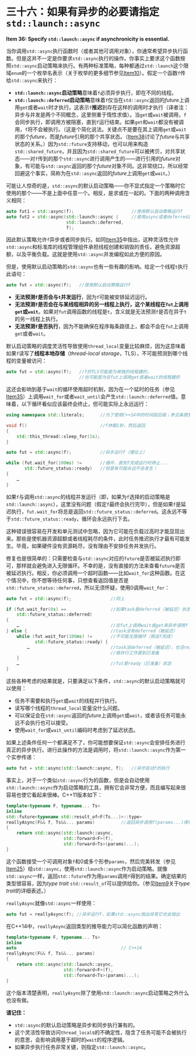 # 三十六：如果有异步的必要请指定`std::launch::async`

**Item 36: Specify `std::launch::async` if asynchronicity is essential.**

当你调用`std::async`执行函数时（或者其他可调用对象），你通常希望异步执行函数。但是这并不一定是你要求`std::async`执行的操作。你事实上要求这个函数按照`std::async`启动策略来执行。有两种标准策略，每种都通过`std::launch`这个限域`enum`的一个枚举名表示（关于枚举的更多细节参见[Item10](3.MovingToModernCpp/item10.md)）。假定一个函数`f`传给`std::async`来执行：

- **`std::launch::async`启动策略**意味着`f`必须异步执行，即在不同的线程。
- **`std::launch::deferred`启动策略**意味着`f`仅当在`std::async`返回的*future*上调用`get`或者`wait`时才执行。这表示`f`**推迟**到存在这样的调用时才执行（译者注：异步与并发是两个不同概念，这里侧重于惰性求值）。当`get`或`wait`被调用，`f`会同步执行，即调用方被阻塞，直到`f`运行结束。如果`get`和`wait`都没有被调用，`f`将不会被执行。（这是个简化说法。关键点不是要在其上调用`get`或`wait`的那个*future*，而是*future*引用的那个共享状态。（[Item38](7.TheConcurrencyAPI/item38.md)讨论了*future*与共享状态的关系。）因为`std::future`支持移动，也可以用来构造`std::shared_future`，并且因为`std::shared_future`可以被拷贝，对共享状态——对`f`传到的那个`std::async`进行调用产生的——进行引用的*future*对象，有可能与`std::async`返回的那个*future*对象不同。这非常绕口，所以经常回避这个事实，简称为在`std::async`返回的*future*上调用`get`或`wait`。）

可能让人惊奇的是，`std::async`的默认启动策略——你不显式指定一个策略时它使用的那个——不是上面中任意一个。相反，是求或在一起的。下面的两种调用含义相同：

```cpp
auto fut1 = std::async(f);                      //使用默认启动策略运行f
auto fut2 = std::async(std::launch::async |     //使用async或者deferred运行f
                       std::launch::deferred,
                       f);
```

因此默认策略允许`f`异步或者同步执行。如同[Item35](7.TheConcurrencyAPI/Item35.md)中指出，这种灵活性允许`std::async`和标准库的线程管理组件承担线程创建和销毁的责任，避免资源超额，以及平衡负载。这就是使用`std::async`并发编程如此方便的原因。

但是，使用默认启动策略的`std::async`也有一些有趣的影响。给定一个线程`t`执行此语句：

```cpp
auto fut = std::async(f);   //使用默认启动策略运行f
```

- **无法预测`f`是否会与`t`并发运行**，因为`f`可能被安排延迟运行。
- **无法预测`f`是否会在与某线程相异的另一线程上执行，这个某线程在`fut`上调用`get`或`wait`**。如果对`fut`调用函数的线程是`t`，含义就是无法预测`f`是否在异于`t`的另一线程上执行。
- **无法预测`f`是否执行**，因为不能确保在程序每条路径上，都会不会在`fut`上调用`get`或者`wait`。

默认启动策略的调度灵活性导致使用`thread_local`变量比较麻烦，因为这意味着如果`f`读写了**线程本地存储**（*thread-local storage*，TLS），不可能预测到哪个线程的变量被访问：

```cpp
auto fut = std::async(f);   //f的TLS可能是为单独的线程建的，
                            //也可能是为在fut上调用get或者wait的线程建的
```

这还会影响到基于`wait`的循环使用超时机制，因为在一个延时的任务（参见[Item35](7.TheConcurrencyAPI/Item35.md)）上调用`wait_for`或者`wait_until`会产生`std::launch::deferred`值。意味着，以下循环看似应该最终会终止，但可能实际上永远运行：

```cpp
using namespace std::literals;      //为了使用C++14中的时间段后缀；参见条款34

void f()                            //f休眠1秒，然后返回
{
    std::this_thread::sleep_for(1s);
}

auto fut = std::async(f);           //异步运行f（理论上）

while (fut.wait_for(100ms) !=       //循环，直到f完成运行时停止...
       std::future_status::ready)   //但是有可能永远不会发生！
{
    …
}
```

如果`f`与调用`std::async`的线程并发运行（即，如果为`f`选择的启动策略是`std::launch::async`），这里没有问题（假定`f`最终会执行完毕），但是如果`f`是延迟执行，`fut.wait_for`将总是返回`std::future_status::deferred`。这永远不等于`std::future_status::ready`，循环会永远执行下去。

这种错误很容易在开发和单元测试中忽略，因为它可能在负载过高时才能显现出来。那些是使机器资源超额或者线程耗尽的条件，此时任务推迟执行才最有可能发生。毕竟，如果硬件没有资源耗尽，没有理由不安排任务并发执行。

修复也是很简单的：只需要检查与`std::async`对应的`future`是否被延迟执行即可，那样就会避免进入无限循环。不幸的是，没有直接的方法来查看`future`是否被延迟执行。相反，你必须调用一个超时函数——比如`wait_for`这种函数。在这个情况中，你不想等待任何事，只想查看返回值是否是`std::future_status::deferred`，所以无须怀疑，使用0调用`wait_for`：

```cpp
auto fut = std::async(f);               //同上

if (fut.wait_for(0s) ==                 //如果task是deferred（被延迟）状态
    std::future_status::deferred)
{
    …                                   //在fut上调用wait或get来异步调用f
} else {                                //task没有deferred（被延迟）
    while (fut.wait_for(100ms) !=       //不可能无限循环（假设f完成）
           std::future_status::ready) {
        …                               //task没deferred（被延迟），也没ready（已准备）
                                        //做并行工作直到已准备
    }
    …                                   //fut是ready（已准备）状态
}
```

这些各种考虑的结果就是，只要满足以下条件，`std::async`的默认启动策略就可以使用：

- 任务不需要和执行`get`或`wait`的线程并行执行。
- 读写哪个线程的`thread_local`变量没什么问题。
- 可以保证会在`std::async`返回的*future*上调用`get`或`wait`，或者该任务可能永远不会执行也可以接受。
- 使用`wait_for`或`wait_until`编码时考虑到了延迟状态。

如果上述条件任何一个都满足不了，你可能想要保证`std::async`会安排任务进行真正的异步执行。进行此操作的方法是调用时，将`std::launch::async`作为第一个实参传递：

```cpp
auto fut = std::async(std::launch::async, f);   //异步启动f的执行
```

事实上，对于一个类似`std::async`行为的函数，但是会自动使用`std::launch::async`作为启动策略的工具，拥有它会非常方便，而且编写起来很容易也使它看起来很棒。C++11版本如下：

```cpp
template<typename F, typename... Ts>
inline
std::future<typename std::result_of<F(Ts...)>::type>
reallyAsync(F&& f, Ts&&... params)          //返回异步调用f(params...)得来的future
{
    return std::async(std::launch::async,
                      std::forward<F>(f),
                      std::forward<Ts>(params)...);
}
```

这个函数接受一个可调用对象`f`和0或多个形参`params`，然后完美转发（参见[Item25](5.RRefMovSemPerfForw/item25.md)）给`std::async`，使用`std::launch::async`作为启动策略。就像`std::async`一样，返回`std::future`作为用`params`调用`f`得到的结果。确定结果的类型很容易，因为*type trait* `std::result_of`可以提供给你。（参见[Item9](3.MovingToModernCpp/item9.md)关于*type trait*的详细表述。）

`reallyAsync`就像`std::async`一样使用：

```cpp
auto fut = reallyAsync(f); //异步运行f，如果std::async抛出异常它也会抛出
```

在C++14中，`reallyAsync`返回类型的推导能力可以简化函数的声明：

```cpp
template<typename F, typename... Ts>
inline
auto                                        // C++14
reallyAsync(F&& f, Ts&&... params)
{
    return std::async(std::launch::async,
                      std::forward<F>(f),
                      std::forward<Ts>(params)...);
}
```

这个版本清楚表明，`reallyAsync`除了使用`std::launch::async`启动策略之外什么也没有做。

**请记住：**

- `std::async`的默认启动策略是异步和同步执行兼有的。
- 这个灵活性导致访问`thread_local`s的不确定性，隐含了任务可能不会被执行的意思，会影响调用基于超时的`wait`的程序逻辑。
- 如果异步执行任务非常关键，则指定`std::launch::async`。
